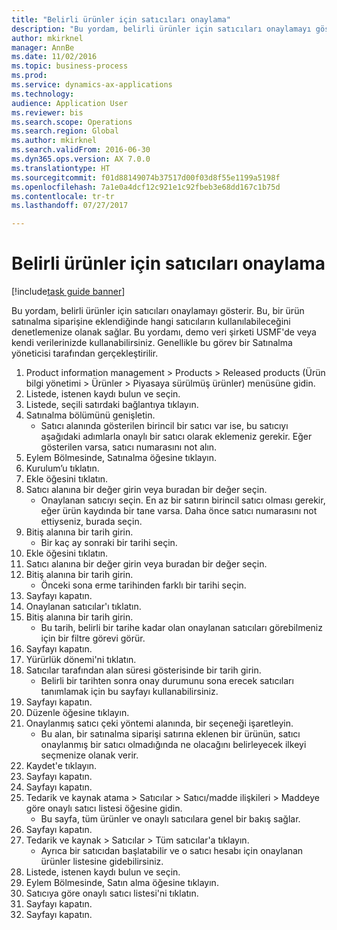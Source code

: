 ```yaml
--- 
title: "Belirli ürünler için satıcıları onaylama"
description: "Bu yordam, belirli ürünler için satıcıları onaylamayı gösterir."
author: mkirknel
manager: AnnBe
ms.date: 11/02/2016
ms.topic: business-process
ms.prod: 
ms.service: dynamics-ax-applications
ms.technology: 
audience: Application User
ms.reviewer: bis
ms.search.scope: Operations
ms.search.region: Global
ms.author: mkirknel
ms.search.validFrom: 2016-06-30
ms.dyn365.ops.version: AX 7.0.0
ms.translationtype: HT
ms.sourcegitcommit: f01d88149074b37517d00f03d8f55e1199a5198f
ms.openlocfilehash: 7a1e0a4dcf12c921e1c92fbeb3e68dd167c1b75d
ms.contentlocale: tr-tr
ms.lasthandoff: 07/27/2017

---
```

# <a name="approve-vendors-for-specific-products"></a>Belirli ürünler için satıcıları onaylama

[!include[task guide banner](../../includes/task-guide-banner.md)]

Bu yordam, belirli ürünler için satıcıları onaylamayı gösterir. Bu, bir ürün satınalma siparişine eklendiğinde hangi satıcıların kullanılabileceğini denetlemenize olanak sağlar. Bu yordamı, demo veri şirketi USMF'de veya kendi verilerinizde kullanabilirsiniz. Genellikle bu görev bir Satınalma yöneticisi tarafından gerçekleştirilir.

1. Product information management > Products > Released products (Ürün bilgi yönetimi > Ürünler > Piyasaya sürülmüş ürünler) menüsüne gidin.
2. Listede, istenen kaydı bulun ve seçin.
3. Listede, seçili satırdaki bağlantıya tıklayın.
4. Satınalma bölümünü genişletin.
    * Satıcı alanında gösterilen birincil bir satıcı var ise, bu satıcıyı aşağıdaki adımlarla onaylı bir satıcı olarak eklemeniz gerekir. Eğer gösterilen varsa, satıcı numarasını not alın.  
5. Eylem Bölmesinde, Satınalma öğesine tıklayın.
6. Kurulum’u tıklatın.
7. Ekle öğesini tıklatın.
8. Satıcı alanına bir değer girin veya buradan bir değer seçin.
    * Onaylanan satıcıyı seçin. En az bir satırın birincil satıcı olması gerekir, eğer ürün kaydında bir tane varsa. Daha önce satıcı numarasını not ettiyseniz, burada seçin.  
9. Bitiş alanına bir tarih girin.
    * Bir kaç ay sonraki bir tarihi seçin.  
10. Ekle öğesini tıklatın.
11. Satıcı alanına bir değer girin veya buradan bir değer seçin.
12. Bitiş alanına bir tarih girin.
    * Önceki sona erme tarihinden farklı bir tarihi seçin.  
13. Sayfayı kapatın.
14. Onaylanan satıcılar'ı tıklatın.
15. Bitiş alanına bir tarih girin.
    * Bu tarih, belirli bir tarihe kadar olan onaylanan satıcıları görebilmeniz için bir filtre görevi görür.  
16. Sayfayı kapatın.
17. Yürürlük dönemi'ni tıklatın.
18. Satıcılar tarafından alan süresi gösterisinde bir tarih girin.
    * Belirli bir tarihten sonra onay durumunu sona erecek satıcıları tanımlamak için bu sayfayı kullanabilirsiniz.  
19. Sayfayı kapatın.
20. Düzenle öğesine tıklayın.
21. Onaylanmış satıcı çeki yöntemi alanında, bir seçeneği işaretleyin.
    * Bu alan, bir satınalma siparişi satırına eklenen bir ürünün, satıcı onaylanmış bir satıcı olmadığında ne olacağını belirleyecek ilkeyi seçmenize olanak verir.  
22. Kaydet'e tıklayın.
23. Sayfayı kapatın.
24. Sayfayı kapatın.
25. Tedarik ve kaynak atama > Satıcılar > Satıcı/madde ilişkileri > Maddeye göre onaylı satıcı listesi öğesine gidin.
    * Bu sayfa, tüm ürünler ve onaylı satıcılara genel bir bakış sağlar.  
26. Sayfayı kapatın.
27. Tedarik ve kaynak > Satıcılar > Tüm satıcılar'a tıklayın.
    * Ayrıca bir satıcıdan başlatabilir ve o satıcı hesabı için onaylanan ürünler listesine gidebilirsiniz.  
28. Listede, istenen kaydı bulun ve seçin.
29. Eylem Bölmesinde, Satın alma öğesine tıklayın.
30. Satıcıya göre onaylı satıcı listesi'ni tıklatın.
31. Sayfayı kapatın.
32. Sayfayı kapatın.



